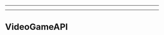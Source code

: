 --------------------------------------------------------------------------------------
----------------------------------------------------------------------------------------------------
# VideoGameAPI
